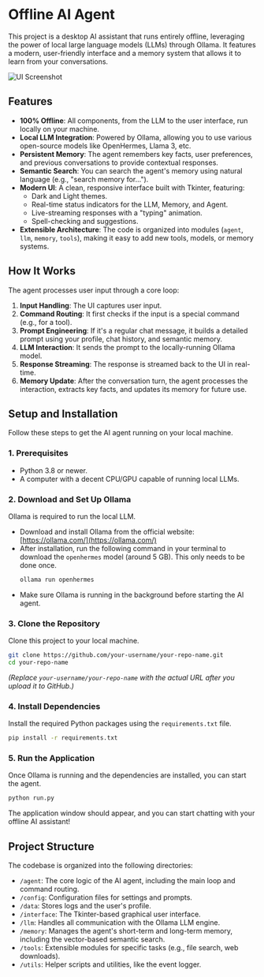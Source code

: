 # Offline AI Agent

This project is a desktop AI assistant that runs entirely offline, leveraging the power of local large language models (LLMs) through Ollama. It features a modern, user-friendly interface and a memory system that allows it to learn from your conversations.

![UI Screenshot](placeholder.png) <!-- You can replace placeholder.png with a real screenshot -->

## Features

- **100% Offline**: All components, from the LLM to the user interface, run locally on your machine.
- **Local LLM Integration**: Powered by Ollama, allowing you to use various open-source models like OpenHermes, Llama 3, etc.
- **Persistent Memory**: The agent remembers key facts, user preferences, and previous conversations to provide contextual responses.
- **Semantic Search**: You can search the agent's memory using natural language (e.g., "search memory for...").
- **Modern UI**: A clean, responsive interface built with Tkinter, featuring:
    - Dark and Light themes.
    - Real-time status indicators for the LLM, Memory, and Agent.
    - Live-streaming responses with a "typing" animation.
    - Spell-checking and suggestions.
- **Extensible Architecture**: The code is organized into modules (`agent`, `llm`, `memory`, `tools`), making it easy to add new tools, models, or memory systems.

## How It Works

The agent processes user input through a core loop:
1.  **Input Handling**: The UI captures user input.
2.  **Command Routing**: It first checks if the input is a special command (e.g., for a tool).
3.  **Prompt Engineering**: If it's a regular chat message, it builds a detailed prompt using your profile, chat history, and semantic memory.
4.  **LLM Interaction**: It sends the prompt to the locally-running Ollama model.
5.  **Response Streaming**: The response is streamed back to the UI in real-time.
6.  **Memory Update**: After the conversation turn, the agent processes the interaction, extracts key facts, and updates its memory for future use.

## Setup and Installation

Follow these steps to get the AI agent running on your local machine.

### 1. Prerequisites
- Python 3.8 or newer.
- A computer with a decent CPU/GPU capable of running local LLMs.

### 2. Download and Set Up Ollama
Ollama is required to run the local LLM.

- Download and install Ollama from the official website: [https://ollama.com/](https://ollama.com/)
- After installation, run the following command in your terminal to download the `openhermes` model (around 5 GB). This only needs to be done once.
  ```sh
  ollama run openhermes
  ```
- Make sure Ollama is running in the background before starting the AI agent.

### 3. Clone the Repository
Clone this project to your local machine.
```sh
git clone https://github.com/your-username/your-repo-name.git
cd your-repo-name
```
*(Replace `your-username/your-repo-name` with the actual URL after you upload it to GitHub.)*

### 4. Install Dependencies
Install the required Python packages using the `requirements.txt` file.
```sh
pip install -r requirements.txt
```

### 5. Run the Application
Once Ollama is running and the dependencies are installed, you can start the agent.
```sh
python run.py
```
The application window should appear, and you can start chatting with your offline AI assistant!

## Project Structure

The codebase is organized into the following directories:

- `/agent`: The core logic of the AI agent, including the main loop and command routing.
- `/config`: Configuration files for settings and prompts.
- `/data`: Stores logs and the user's profile.
- `/interface`: The Tkinter-based graphical user interface.
- `/llm`: Handles all communication with the Ollama LLM engine.
- `/memory`: Manages the agent's short-term and long-term memory, including the vector-based semantic search.
- `/tools`: Extensible modules for specific tasks (e.g., file search, web downloads).
- `/utils`: Helper scripts and utilities, like the event logger. 